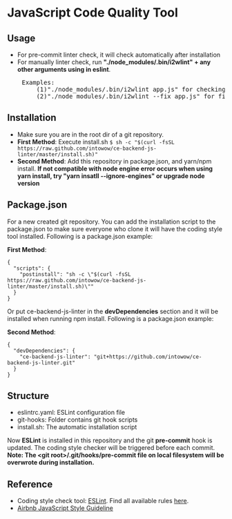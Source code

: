 # JavaScript Code Quality Tool

## Usage
- For pre-commit linter check, it will check automatically after installation
- For manually linter check, run **"./node_modules/.bin/i2wlint" + any other arguments using in eslint**.  
<pre>
    Examples:
        (1)"./node_modules/.bin/i2wlint app.js" for checking syntax in app.js  
        (2)"./node_modules/.bin/i2wlint --fix app.js" for fixing syntax error in app.js
</pre>
## Installation
- Make sure you are in the root dir of a git repository.
- **First Method**: Execute install.sh `$ sh -c "$(curl -fsSL https://raw.github.com/intowow/ce-backend-js-linter/master/install.sh)"`
- **Second Method**: Add this repository in package.json, and yarn/npm install. **If not compatible with node engine error occurs when                        using yarn install, try "yarn insatll --ignore-engines" or upgrade node version** 

## Package.json
For a new created git repository. You can add the installation script to the package.json to make sure everyone who clone it will have the coding style tool installed. Following is a package.json example:

**First Method**:
```
{
  "scripts": {
    "postinstall": "sh -c \"$(curl -fsSL https://raw.github.com/intowow/ce-backend-js-linter/master/install.sh)\""
  }
}
```

Or put ce-backend-js-linter in the **devDependencies** section and it will be installed when running npm install. Following is a package.json example:

**Second Method**:
```
{
  "devDependencies": {
    "ce-backend-js-linter": "git+https://github.com/intowow/ce-backend-js-linter.git"
  }
}
```

## Structure
- eslintrc.yaml: ESLint configuration file
- git-hooks: Folder contains git hook scripts
- install.sh: The automatic installation script

Now **ESLint** is installed in this repository and the git **pre-commit** hook is updated. The coding style checker will be triggered before each commit. **Note: The \<git root\>/.git/hooks/pre-commit file on local filesystem will be overwrote during installation.**

## Reference
- Coding style check tool: [ESLint](http://eslint.org/). Find all available rules [here](http://eslint.org/docs/rules/).
- [Airbnb JavaScript Style Guideline](https://github.com/airbnb/javascript)
